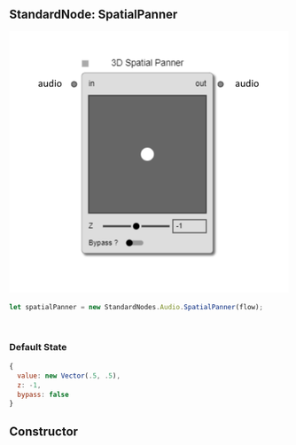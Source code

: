 ## StandardNode: SpatialPanner

<img class="zoomable" alt="SpatialPanner standard node" src="/images/standard-nodes/audio/spatial-panner.png" />

<Hierarchy :extend="{name: 'Node', link: '../../api/classes/node.html'}" />
<br/>

```js
let spatialPanner = new StandardNodes.Audio.SpatialPanner(flow);
```

<br/>

### Default State

```js
{
  value: new Vector(.5, .5),
  z: -1,
  bypass: false
}
```

## Constructor

<Method type="method">
  <template v-slot:signature>
    new SpatialPanner(<strong>flow: </strong><em><Ref to="../../api/classes/flow">Flow</Ref></em>,
    <strong>options?: </strong><em><Ref to="../../api/interfaces/node-creator-options">NodeCreatorOptions</Ref></em>):
    <em><Ref to="#standardnode-spatialpanner">SpatialPanner</Ref></em>
  </template>
  <template v-slot:params>
    <Param name="flow">
      <em><Ref to="../../api/classes/flow">Flow</Ref></em>
    </Param>
    <Param name="options?">
      <em><Ref to="../../api/interfaces/node-creator-options">NodeCreatorOptions</Ref></em>
      <template v-slot:default-value>
        <em>{}</em>
      </template>
    </Param>
  </template>
</Method>

<script setup>
import Method from "../../../../../components/api/Method.vue";
import Param from "../../../../../components/api/Param.vue";
import Ref from "../../../../../components/api/Ref.vue";
import Hierarchy from "../../../../../components/api/Hierarchy.vue";
</script>

